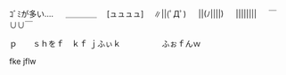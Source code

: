 
ｺﾞﾐが多い....
　 ＿＿＿＿
　[ュュュュ]
　∥||(ﾟДﾟ)
　 ||(ﾉ||||)
　 ||||||||
　 ￣∪∪￣


ｐ　　ｓｈをｆ　ｋｆ
ｊふぃｋ
　　　　　ふぉｆんｗ

fke
        jflw
